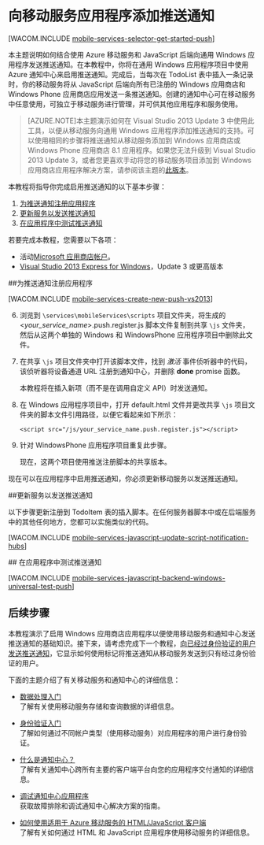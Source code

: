 <properties pageTitle="通过 JavaScript 后端移动服务开始使用推送通知" metaKeywords="" description="了解如何使用 Azure 移动服务和通知中心将推送通知发送到您的通用 Windows 应用程序。" metaCanonical="" services="mobile-services,notification-hubs" documentationCenter="Mobile" title="Get started with push notifications in Mobile Services" authors="glenga" solutions="mobile-services,notification-hubs" manager="dwrede" editor="" />

<tags 
wacn.date="04/11/2015"
ms.service="mobile-services" ms.workload="mobile" ms.tgt_pltfrm="mobile-windows-store" ms.devlang="javascript" ms.topic="article" ms.date="09/15/2014" ms.author="glenga" />


# 向移动服务应用程序添加推送通知

[WACOM.INCLUDE [mobile-services-selector-get-started-push](../includes/mobile-services-selector-get-started-push.md)]

本主题说明如何结合使用 Azure 移动服务和 JavaScript 后端向通用 Windows 应用程序发送推送通知。在本教程中，你将在通用 Windows 应用程序项目中使用 Azure 通知中心来启用推送通知。完成后，当每次在 TodoList 表中插入一条记录时，你的移动服务将从 JavaScript 后端向所有已注册的 Windows 应用商店和 Windows Phone 应用商店应用发送一条推送通知。创建的通知中心可在移动服务中任意使用，可独立于移动服务进行管理，并可供其他应用程序和服务使用。

>[AZURE.NOTE]本主题演示如何在 Visual Studio 2013 Update 3 中使用此工具，以便从移动服务向通用 Windows 应用程序添加推送通知的支持。可以使用相同的步骤将推送通知从移动服务添加到 Windows 应用商店或 Windows Phone 应用商店 8.1 应用程序。如果您无法升级到 Visual Studio 2013 Update 3，或者您更喜欢手动将您的移动服务项目添加到 Windows 应用商店应用程序解决方案，请参阅该主题的[此版本](/zh-cn/documentation/articles/mobile-services-dotnet-backend-windows-store-javascript-get-started-push)。

本教程将指导你完成启用推送通知的以下基本步骤：

1. [为推送通知注册应用程序](#register)
2. [更新服务以发送推送通知](#update-service)
3. [在应用程序中测试推送通知](#test)

若要完成本教程，您需要以下各项：

* 活动[Microsoft 应用商店帐户](https://appdev.microsoft.com/StorePortals/zh-CN/account/signup/start)。
* [Visual Studio 2013 Express for Windows](http://go.microsoft.com/fwlink/?LinkId=257546)，Update 3 或更高版本 

##<a id="register"></a>为推送通知注册应用程序

[WACOM.INCLUDE [mobile-services-create-new-push-vs2013](../includes/mobile-services-create-new-push-vs2013.md)]

<ol start="6">
<li><p>浏览到 <code>\services\mobileServices\scripts</code> 项目文件夹，将生成的&lt;<em>your_service_name</em>&gt;.push.register.js 脚本文件复制到共享 <code>\js</code> 文件夹，然后从这两个单独的 Windows 和 WindowsPhone 应用程序项目中删除此文件。</p></li> 
<li><p>在共享 <code>\js</code> 项目文件夹中打开该脚本文件，找到 <em>激活</em> 事件侦听器中的代码，该侦听器将设备通道 URL 注册到通知中心，并删除 <strong>done</strong> promise 函数。</p>
<p>本教程将在插入新项（而不是在调用自定义 API）时发送通知。</p></li>
<li><p>在 Windows 应用程序项目中，打开 default.html 文件并更改共享 <code>\js</code> 项目文件夹的脚本文件引用路径，以便它看起来如下所示：</p><pre><code>&lt;script src="/js/your_service_name.push.register.js"&gt;&lt;/script&gt;</code></pre></li>
<li><p>针对 WindowsPhone 应用程序项目重复此步骤。</p>
<p>现在，这两个项目使用推送注册脚本的共享版本。</p></li>
</ol>

现在可以在应用程序中启用推送通知，你必须更新移动服务以发送推送通知。 

##<a id="update-service"></a>更新服务以发送推送通知

以下步骤更新注册到 TodoItem 表的插入脚本。在任何服务器脚本中或在后端服务中的其他任何地方，您都可以实施类似的代码。 

[WACOM.INCLUDE [mobile-services-javascript-update-script-notification-hubs](../includes/mobile-services-javascript-update-script-notification-hubs.md)]

##<a id="test"></a> 在应用程序中测试推送通知

[WACOM.INCLUDE [mobile-services-javascript-backend-windows-universal-test-push](../includes/mobile-services-javascript-backend-windows-universal-test-push.md)]

## <a name="next-steps"> </a>后续步骤

本教程演示了启用 Windows 应用商店应用程序以便使用移动服务和通知中心发送推送通知的基础知识。接下来，请考虑完成下一个教程，[向已经过身份验证的用户发送推送通知]，它显示如何使用标记将推送通知从移动服务发送到只有经过身份验证的用户。

下面的主题介绍了有关移动服务和通知中心的详细信息：

* [数据处理入门]
  <br/>了解有关使用移动服务存储和查询数据的详细信息。

* [身份验证入门]
  <br/>了解如何通过不同帐户类型（使用移动服务）对应用程序的用户进行身份验证。

* [什么是通知中心？]
  <br/>了解有关通知中心跨所有主要的客户端平台向您的应用程序交付通知的详细信息。

* [调试通知中心应用程序](https://msdn.microsoft.com/zh-CN/library/dn530751.aspx)
  </br>获取故障排除和调试通知中心解决方案的指南。 

* [如何使用适用于 Azure 移动服务的 HTML/JavaScript 客户端]
  <br/>了解有关如何通过 HTML 和 JavaScript 应用程序使用移动服务的详细信息。

<!-- Anchors. -->

<!-- Images. -->

<!-- URLs. -->
[提交应用程序页]: https://appdev.microsoft.com/StorePortals/zh-CN/Developer/Catalog/ReleaseAnchor
[我的应用程序]: https://account.live.com/developers/applications/index
[Live SDK for Windows]: http://www.microsoft.com/zh-CN/download/details.aspx?id=42552
[移动服务入门]: /zh-cn/documentation/articles/mobile-services-javascript-backend-windows-store-javascript-get-started
[数据处理入门]: /zh-cn/documentation/articles/mobile-services-javascript-backend-windows-universal-javascript-get-started-data
[身份验证入门]: /zh-cn/documentation/articles/mobile-services-javascript-backend-windows-universal-javascript-get-started-users

[向已经过身份验证的用户发送推送通知]: /zh-cn/documentation/articles/mobile-services-javascript-backend-windows-store-javascript-push-notifications-app-users/

[什么是通知中心？]: /zh-cn/documentation/articles/notification-hubs-overview/

[如何使用适用于 Azure 移动服务的 HTML/JavaScript 客户端]: /zh-cn/documentation/articles/mobile-services-html-how-to-use-client-library

